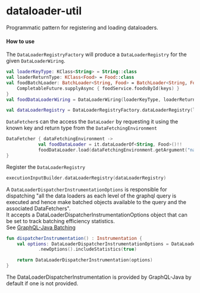 # dataloader-util
Programmatic pattern for registering and loading dataloaders.


#### How to use
The `DataLoaderRegistryFactory` will produce a `DataLoaderRegistry` for the given `DataLoaderWiring`.  
```kotlin
val loaderKeyType: KClass<String> = String::class
val loaderReturnType: KClass<Food> = Food::class
val foodBatchLoader: BatchLoader<String, Food> = BatchLoader<String, Food> { keys: List<String> ->
    CompletableFuture.supplyAsync { foodService.foodsById(keys) }
}
val foodDataLoaderWiring = DataLoaderWiring(loaderKeyType, loaderReturnType, foodBatchLoader)

val dataLoaderRegistry = DataLoaderRegistryFactory.dataLoaderRegistry(lisdtOf(foodDataLoaderWiring))
```
`DataFetcher`s can the access the `DataLoader` by requesting it using the known key and return type from the `DataFetchingEnvironment`
```kotlin
DataFetcher { dataFetchingEnvironment ->
            val foodDataLoader = it.dataLoaderOf<String, Food>()!!
            foodDataLoader.load(dataFetchingEnvironment.getArgument("name"))
}
```

Register the `DataLoaderRegistry`
```kotlin
executionInputBuilder.dataLoaderRegistry(dataLoaderRegistry)
```

A `DataLoaderDispatcherInstrumentationOptions` is responsible for dispatching "all the data loaders as each level of the graphql query is executed and hence make batched objects available to the query and the associated DataFetchers".  
It accepts a DataLoaderDispatcherInstrumentationOptions object that can be set to track batching efficiency statistics.  
See [GraphQL-Java Batching](https://www.graphql-java.com/documentation/batching/)

```kotlin
fun dispatcherInstrumentation() : Instrumentation {
    val options: DataLoaderDispatcherInstrumentationOptions = DataLoaderDispatcherInstrumentationOptions
            .newOptions().includeStatistics(true)

    return DataLoaderDispatcherInstrumentation(options)
}
```
The DataLoaderDispatcherInstrumentation is provided by GraphQL-Java by default if one is not provided. 
